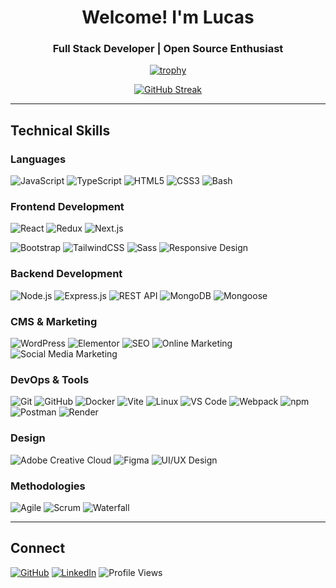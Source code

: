 <div align="center">

# Welcome! I'm Lucas

### Full Stack Developer | Open Source Enthusiast

<!--
<p align="center">
  <a href="https://github.com/ryo-ma/github-profile-trophy">
    <img src="https://github-profile-trophy.vercel.app/?username=lucasxbron&title=Experience,Commits,Issues&margin-w=10&theme=algolia" alt="GitHub Trophies" />
  </a>
</p> -->

<!-- [![GitHub Trophies](https://github-profile-trophy.vercel.app/?username=lucasxbron&theme=tokyonight&no-frame=true&no-bg=false&margin-w=4&column=4)](https://github.com/ryo-ma/github-profile-trophy) -->

[![trophy](https://github-profile-trophy.vercel.app/?username=lucasxbron&title=Experience,Commits,Issues&margin-w=10&theme=aura&column=3)](https://github.com/ryo-ma/github-profile-trophy)

[![GitHub Streak](https://streak-stats.demolab.com?user=lucasxbron&theme=aura&date_format=M%20j%5B%2C%20Y%5D)](https://git.io/streak-stats)

</div>

---

## Technical Skills

### Languages

![JavaScript](https://img.shields.io/badge/JavaScript-F7DF1E?style=flat&logo=javascript&logoColor=black)
![TypeScript](https://img.shields.io/badge/TypeScript-007ACC?style=flat&logo=typescript&logoColor=white)
![HTML5](https://img.shields.io/badge/HTML5-E34F26?style=flat&logo=html5&logoColor=white)
![CSS3](https://img.shields.io/badge/CSS3-1572B6?style=flat&logo=css3&logoColor=white)
![Bash](https://img.shields.io/badge/Bash-4EAA25?style=flat&logo=gnu-bash&logoColor=white)

### Frontend Development

![React](https://img.shields.io/badge/React-61DAFB?style=flat&logo=react&logoColor=black)
![Redux](https://img.shields.io/badge/Redux-764ABC?style=flat&logo=redux&logoColor=white)
![Next.js](https://img.shields.io/badge/Next.js-000000?style=flat&logo=next.js&logoColor=white)

<!-- ![Material UI](https://img.shields.io/badge/Material_UI-007FFF?style=flat&logo=mui&logoColor=white) -->

![Bootstrap](https://img.shields.io/badge/Bootstrap-7952B3?style=flat&logo=bootstrap&logoColor=white)
![TailwindCSS](https://img.shields.io/badge/Tailwind_CSS-38B2AC?style=flat&logo=tailwind-css&logoColor=white)
![Sass](https://img.shields.io/badge/Sass-CC6699?style=flat&logo=sass&logoColor=white)
![Responsive Design](https://img.shields.io/badge/Responsive_Design-00C4CC?style=flat&logo=googlechrome&logoColor=white)

### Backend Development

![Node.js](https://img.shields.io/badge/Node.js-339933?style=flat&logo=node.js&logoColor=white)
![Express.js](https://img.shields.io/badge/Express.js-000000?style=flat&logo=express&logoColor=white)
![REST API](https://img.shields.io/badge/REST_API-009688?style=flat&logo=fastapi&logoColor=white)
![MongoDB](https://img.shields.io/badge/MongoDB-47A248?style=flat&logo=mongodb&logoColor=white)
![Mongoose](https://img.shields.io/badge/Mongoose-880000?style=flat&logo=mongoose&logoColor=white)

### CMS & Marketing

![WordPress](https://img.shields.io/badge/WordPress-21759B?style=flat&logo=wordpress&logoColor=white)
![Elementor](https://img.shields.io/badge/Elementor-92003B?style=flat&logo=elementor&logoColor=white)
![SEO](https://img.shields.io/badge/SEO-47A248?style=flat&logo=google&logoColor=white)
![Online Marketing](https://img.shields.io/badge/Online_Marketing-FF6B6B?style=flat)
![Social Media Marketing](https://img.shields.io/badge/Social_Media_Marketing-1DA1F2?style=flat&logo=twitter&logoColor=white)

<!-- ![Email Marketing](https://img.shields.io/badge/Email_Marketing-EA4335?style=flat&logo=gmail&logoColor=white) -->

### DevOps & Tools

![Git](https://img.shields.io/badge/Git-F05032?style=flat&logo=git&logoColor=white)
![GitHub](https://img.shields.io/badge/GitHub-181717?style=flat&logo=github&logoColor=white)
![Docker](https://img.shields.io/badge/Docker-2496ED?style=flat&logo=docker&logoColor=white)
![Vite](https://img.shields.io/badge/Vite-646CFF?style=flat&logo=vite&logoColor=white)
![Linux](https://img.shields.io/badge/Linux-FCC624?style=flat&logo=linux&logoColor=black)
![VS Code](https://img.shields.io/badge/VS_Code-007ACC?style=flat&logo=visual-studio-code&logoColor=white)
![Webpack](https://img.shields.io/badge/Webpack-8DD6F9?style=flat&logo=webpack&logoColor=black)
![npm](https://img.shields.io/badge/npm-CB3837?style=flat&logo=npm&logoColor=white)
![Postman](https://img.shields.io/badge/Postman-FF6C37?style=flat&logo=postman&logoColor=white)
![Render](https://img.shields.io/badge/Render-46E3B7?style=flat&logo=render&logoColor=white)

### Design

![Adobe Creative Cloud](https://img.shields.io/badge/Adobe_Creative_Cloud-DA1F26?style=flat&logo=adobecreativecloud&logoColor=white)
![Figma](https://img.shields.io/badge/Figma-F24E1E?style=flat&logo=figma&logoColor=white)
![UI/UX Design](https://img.shields.io/badge/UI/UX_Design-8B5CF6?style=flat&logo=adobe&logoColor=white)

### Methodologies

![Agile](https://img.shields.io/badge/Agile-0052CC?style=flat&logo=jira&logoColor=white)
![Scrum](https://img.shields.io/badge/Scrum-6DB33F?style=flat&logo=scrumalliance&logoColor=white)
![Waterfall](https://img.shields.io/badge/Waterfall-4285F4?style=flat&logo=googledocs&logoColor=white)

---

<!-- ## GitHub Statistics

<div align="center">
  <img src="https://github-readme-stats.vercel.app/api?username=lucasxbron&show_icons=true&theme=transparent&hide_border=true&count_private=true&title_color=58a6ff&text_color=c9d1d9&icon_color=58a6ff" alt="GitHub Stats" height="170"/>
  <img src="https://github-readme-stats.vercel.app/api/top-langs/?username=lucasxbron&layout=compact&theme=transparent&hide_border=true&title_color=58a6ff&text_color=c9d1d9" alt="Top Languages" height="170"/>
</div>

--- -->

## Connect

[![GitHub](https://img.shields.io/badge/GitHub-181717?style=flat&logo=github&logoColor=white)](https://github.com/lucasxbron)
[![LinkedIn](https://img.shields.io/badge/LinkedIn-0A66C2?style=flat&logo=linkedin&logoColor=white)](https://www.linkedin.com/in/lucasbron/)
![Profile Views](https://komarev.com/ghpvc/?username=lucasxbron&style=flat&color=58a6ff)
